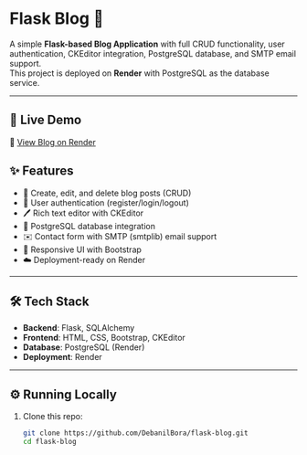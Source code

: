 # Flask Blog 📝

A simple **Flask-based Blog Application** with full CRUD functionality, user authentication, CKEditor integration, PostgreSQL database, and SMTP email support.  
This project is deployed on **Render** with PostgreSQL as the database service.  

---

## 🚀 Live Demo  
🔗 [View Blog on Render](https://flask-blog-25rs.onrender.com/)
 


## ✨ Features  
- 📝 Create, edit, and delete blog posts (CRUD)  
- 🔐 User authentication (register/login/logout)  
- 🖊️ Rich text editor with CKEditor  
- 💾 PostgreSQL database integration  
- ✉️ Contact form with SMTP (smtplib) email support  
- 🎨 Responsive UI with Bootstrap  
- ☁️ Deployment-ready on Render 

---

## 🛠️ Tech Stack  
- **Backend**: Flask, SQLAlchemy  
- **Frontend**: HTML, CSS, Bootstrap, CKEditor  
- **Database**: PostgreSQL (Render)  
- **Deployment**: Render  

---

## ⚙️ Running Locally  

1. Clone this repo:
   ```bash
   git clone https://github.com/DebanilBora/flask-blog.git
   cd flask-blog
